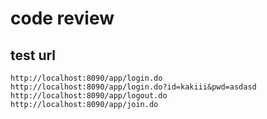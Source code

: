 # code review

## test url
	http://localhost:8090/app/login.do
	http://localhost:8090/app/login.do?id=kakiii&pwd=asdasd
	http://localhost:8090/app/logout.do
	http://localhost:8090/app/join.do